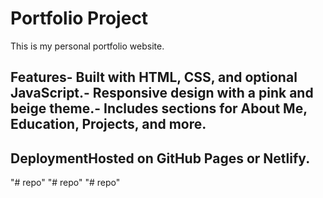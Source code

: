 # Portfolio Project
This is my personal portfolio website.
## Features- Built with HTML, CSS, and optional JavaScript.- Responsive design with a pink and beige theme.- Includes sections for About Me, Education, Projects, and more.
## DeploymentHosted on GitHub Pages or Netlify. 
"# repo" 
"# repo" 
"# repo" 
